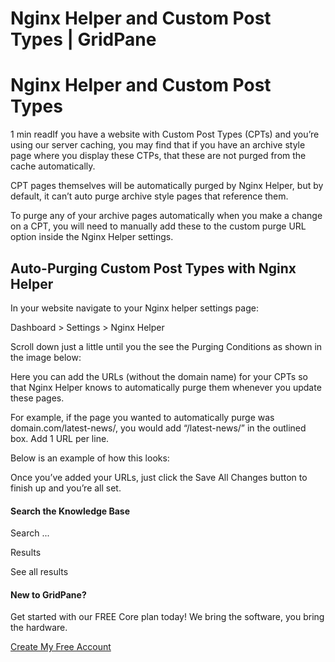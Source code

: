# Nginx Helper and Custom Post Types | GridPane

# Nginx Helper and Custom Post Types

 

1 min readIf you have a website with Custom Post Types (CPTs) and you’re using our server caching, you may find that if you have an archive style page where you display these CTPs, that these are not purged from the cache automatically.

CPT pages themselves will be automatically purged by Nginx Helper, but by default, it can’t auto purge archive style pages that reference them.

To purge any of your archive pages automatically when you make a change on a CPT, you will need to manually add these to the custom purge URL option inside the Nginx Helper settings.

## Auto-Purging Custom Post Types with Nginx Helper

In your website navigate to your Nginx helper settings page:

Dashboard > Settings > Nginx Helper

Scroll down just a little until you the see the Purging Conditions as shown in the image below:

Here you can add the URLs (without the domain name) for your CPTs so that Nginx Helper knows to automatically purge them whenever you update these pages.

For example, if the page you wanted to automatically purge was domain.com/latest-news/, you would add “/latest-news/” in the outlined box. Add 1 URL per line.

Below is an example of how this looks:

Once you’ve added your URLs, just click the Save All Changes button to finish up and you’re all set.

 

#### Search the Knowledge Base

Search ...

 Results

See all results

#### New to GridPane?

Get started with our FREE Core plan today! We bring the software, you bring the hardware.

[Create My Free Account](https://gridpane.com/checkout/?plan=core)

